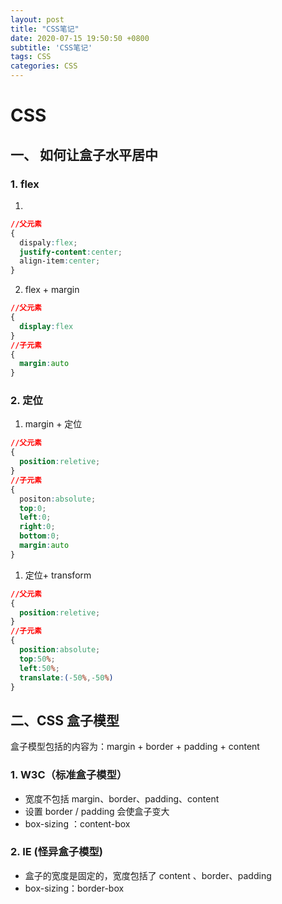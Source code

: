 ```yaml
---
layout: post
title: "CSS笔记"
date: 2020-07-15 19:50:50 +0800
subtitle: 'CSS笔记'
tags: CSS
categories: CSS
---
```




# CSS

## 一、 如何让盒子水平居中

### 1. flex 

1. 

```css
//父元素
{
  dispaly:flex;
  justify-content:center;
  align-item:center;
}
```

2. flex + margin

```css
//父元素
{
  display:flex
}
//子元素
{
  margin:auto
}
```

### 2. 定位

1. margin + 定位

```css
//父元素
{
  position:reletive;
}
//子元素
{
  positon:absolute;
  top:0;
  left:0;
  right:0;
  bottom:0;
  margin:auto
}
```



1. 定位+ transform

```css
//父元素
{
  position:reletive;
}
//子元素
{
  position:absolute;
  top:50%;
  left:50%;
  translate:(-50%,-50%)
}
```



## 二、CSS 盒子模型
 盒子模型包括的内容为：margin + border + padding + content
### 1. W3C（标准盒子模型）

+ 宽度不包括 margin、border、padding、content
+ 设置 border / padding 会使盒子变大
+ box-sizing ：content-box


### 2. IE (怪异盒子模型)

+ 盒子的宽度是固定的，宽度包括了 content 、border、padding
+ box-sizing：border-box
